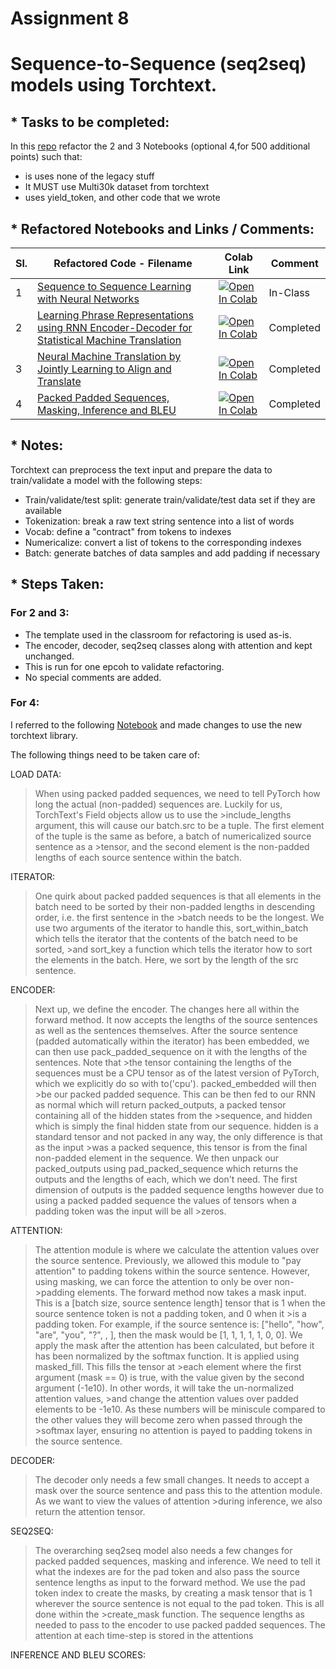 # Assignment 8 
# Sequence-to-Sequence (seq2seq) models using Torchtext.

## * Tasks to be completed:

In this [repo](https://github.com/bentrevett/pytorch-seq2seq) refactor the 2 and 3 Notebooks (optional 4,for 500 additional points) such that:
  - is uses none of the legacy stuff
  - It MUST use Multi30k dataset from torchtext
  - uses yield_token, and other code that we wrote


## * Refactored Notebooks and Links / Comments:
Sl. |   Refactored Code -  Filename                                                                     |  Colab Link   | Comment
--- | ------------------------------------------------------------------------------------------------- | ------------- | -------------------
1   | [Sequence to Sequence Learning with Neural Networks](https://github.com/NaviDSX/E8/blob/main/1.ipynb) | [![Open In Colab](https://colab.research.google.com/assets/colab-badge.svg)](https://colab.research.google.com/github/NaviDSX/E8/blob/main/1.ipynb) | In-Class
2   | [Learning Phrase Representations using RNN Encoder-Decoder for Statistical Machine Translation](https://github.com/NaviDSX/E8/blob/main/2.ipynb) | [![Open In Colab](https://colab.research.google.com/assets/colab-badge.svg)](https://colab.research.google.com/github/NaviDSX/E8/blob/main/2.ipynb) | Completed
3   | [Neural Machine Translation by Jointly Learning to Align and Translate](https://github.com/NaviDSX/E8/blob/main/3.ipynb)                         | [![Open In Colab](https://colab.research.google.com/assets/colab-badge.svg)](https://colab.research.google.com/github/NaviDSX/E8/blob/main/3.ipynb) | Completed
4   | [Packed Padded Sequences, Masking, Inference and BLEU](https://github.com/NaviDSX/E8/blob/main/4.ipynb) | [![Open In Colab](https://colab.research.google.com/assets/colab-badge.svg)](https://colab.research.google.com/github/NaviDSX/E8/blob/main/4.ipynb)  |  Completed


## * Notes:
Torchtext can preprocess the text input and prepare the data to train/validate a model with the following steps:

 * Train/validate/test split: generate train/validate/test data set if they are available
 * Tokenization: break a raw text string sentence into a list of words
 * Vocab: define a "contract" from tokens to indexes
 * Numericalize: convert a list of tokens to the corresponding indexes
 * Batch: generate batches of data samples and add padding if necessary

## * Steps Taken:

### For 2 and 3:
 - The template used in the classroom for refactoring is used as-is.
 - The encoder, decoder, seq2seq classes along with attention and kept unchanged.
 - This is run for one epcoh to validate refactoring.
 - No special comments are added.

### For 4:
I referred to the following [Notebook](https://github.com/pytorch/text/blob/master/examples/legacy_tutorial/migration_tutorial.ipynb) and made changes to use the new torchtext library.

The following things need to be taken care of:

LOAD DATA:
>When using packed padded sequences, we need to tell PyTorch how long the actual (non-padded) sequences are. Luckily for us, TorchText's Field objects allow us to use the >include_lengths argument, this will cause our batch.src to be a tuple. The first element of the tuple is the same as before, a batch of numericalized source sentence as a >tensor, and the second element is the non-padded lengths of each source sentence within the batch.

ITERATOR:
>One quirk about packed padded sequences is that all elements in the batch need to be sorted by their non-padded lengths in descending order, i.e. the first sentence in the >batch needs to be the longest. We use two arguments of the iterator to handle this, sort_within_batch which tells the iterator that the contents of the batch need to be sorted, >and sort_key a function which tells the iterator how to sort the elements in the batch. Here, we sort by the length of the src sentence.

ENCODER:
>Next up, we define the encoder.
>The changes here all within the forward method. It now accepts the lengths of the source sentences as well as the sentences themselves.
>After the source sentence (padded automatically within the iterator) has been embedded, we can then use pack_padded_sequence on it with the lengths of the sentences. Note that >the tensor containing the lengths of the sequences must be a CPU tensor as of the latest version of PyTorch, which we explicitly do so with to('cpu'). packed_embedded will then >be our packed padded sequence. This can be then fed to our RNN as normal which will return packed_outputs, a packed tensor containing all of the hidden states from the >sequence, and hidden which is simply the final hidden state from our sequence. hidden is a standard tensor and not packed in any way, the only difference is that as the input >was a packed sequence, this tensor is from the final non-padded element in the sequence.
>We then unpack our packed_outputs using pad_packed_sequence which returns the outputs and the lengths of each, which we don't need.
>The first dimension of outputs is the padded sequence lengths however due to using a packed padded sequence the values of tensors when a padding token was the input will be all >zeros.

ATTENTION:
>The attention module is where we calculate the attention values over the source sentence.
>Previously, we allowed this module to "pay attention" to padding tokens within the source sentence. However, using masking, we can force the attention to only be over non->padding elements.
>The forward method now takes a mask input. This is a [batch size, source sentence length] tensor that is 1 when the source sentence token is not a padding token, and 0 when it >is a padding token. For example, if the source sentence is: ["hello", "how", "are", "you", "?", <pad>, <pad>], then the mask would be [1, 1, 1, 1, 1, 0, 0].
>We apply the mask after the attention has been calculated, but before it has been normalized by the softmax function. It is applied using masked_fill. This fills the tensor at >each element where the first argument (mask == 0) is true, with the value given by the second argument (-1e10). In other words, it will take the un-normalized attention values, >and change the attention values over padded elements to be -1e10. As these numbers will be miniscule compared to the other values they will become zero when passed through the >softmax layer, ensuring no attention is payed to padding tokens in the source sentence.
  
DECODER:
>The decoder only needs a few small changes. It needs to accept a mask over the source sentence and pass this to the attention module. As we want to view the values of attention >during inference, we also return the attention tensor.
  
SEQ2SEQ:
>The overarching seq2seq model also needs a few changes for packed padded sequences, masking and inference.
>We need to tell it what the indexes are for the pad token and also pass the source sentence lengths as input to the forward method.
>We use the pad token index to create the masks, by creating a mask tensor that is 1 wherever the source sentence is not equal to the pad token. This is all done within the >create_mask function.
>The sequence lengths as needed to pass to the encoder to use packed padded sequences.
>The attention at each time-step is stored in the attentions

INFERENCE AND BLEU SCORES:
  
>
>
>
